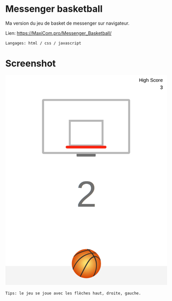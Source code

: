 # Messenger basketball

Ma version du jeu de basket de messenger sur navigateur.

Lien: https://MaxiCom.pro/Messenger_Basketball/

    Langages: html / css / javascript

# Screenshot 

![Alt text](/Screenshot/screenshot.png?raw=true "Basketball game")

    Tips: le jeu se joue avec les flèches haut, droite, gauche.
